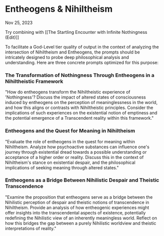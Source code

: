 # Entheogens & Nihiltheism 

Nov 25, 2023

Try combining with [[The Startling Encounter with Infinite Nothingness (Edit)]]

  

To facilitate a God-Level tier quality of output in the context of analyzing the intersection of Nihiltheism and Entheogens, the prompts should be intricately designed to probe deep philosophical analysis and understanding. Here are three concrete prompts optimized for this purpose:

  

### The Transformation of Nothingness Through Entheogens in a Nihiltheistic Framework

"How do entheogens transform the Nihiltheistic experience of 'Nothingness'? Discuss the impact of altered states of consciousness induced by entheogens on the perception of meaninglessness in the world, and how this aligns or contrasts with Nihiltheistic principles. Consider the implications of such experiences on the existential notion of emptiness and the potential emergence of a Transcendent reality within this framework." 

### **Entheogens and the Quest for Meaning in Nihiltheism**

"Evaluate the role of entheogens in the quest for meaning within Nihiltheism. Analyze how psychoactive substances can influence one's journey through existential dread towards a possible understanding or acceptance of a higher order or reality. Discuss this in the context of Nihiltheism's stance on existential despair, and the philosophical implications of seeking meaning through altered states." 

  

### Entheogens as a Bridge Between Nihilistic Despair and Theistic Transcendence

"Examine the proposition that entheogens serve as a bridge between the Nihilistic perception of despair and theistic notions of transcendence in Nihiltheism. Provide an analysis of how entheogenic experiences might offer insights into the transcendental aspects of existence, potentially redefining the Nihilistic view of an inherently meaningless world. Reflect on how this bridges the gap between a purely Nihilistic worldview and theistic interpretations of reality."